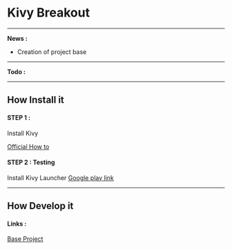Kivy Breakout 
=====================


----------
**News :**

- Creation of project base

----------
**Todo :**



----------


How Install it
---------
#### <i class="icon-file"></i> STEP 1 : 
Install Kivy

[Official How to][1]


#### <i class="icon-file"></i> STEP 2 : Testing
Install Kivy Launcher
[Google play link][2]


  ----------


How Develop it
---------
#### <i class="icon-file"></i> Links :
[Base Project][3]


  [1]: http://kivy.org/docs/gettingstarted/installation.html
  [2]: https://play.google.com/store/apps/details?id=org.kivy.pygame&hl=en
  [3]: http://kivy.org/docs/tutorials/pong.html
